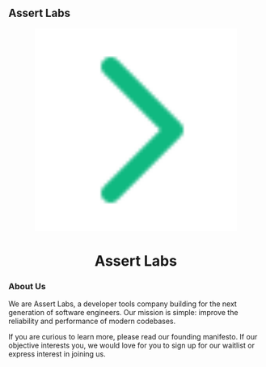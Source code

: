 ## Assert Labs

<div align="center">
<img src="../images/assert.svg" width="400" alt="Assert Labs Logo" />
</div>

<h1 align="center">Assert Labs</h1>

### About Us

We are Assert Labs, a developer tools company building for the next generation of software engineers. Our mission is simple: improve the reliability and performance of modern codebases.

If you are curious to learn more, please read our founding manifesto. If our objective interests you, we would love for you to sign up for our waitlist or express interest in joining us.
